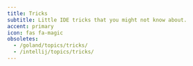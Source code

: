 ```yaml
---
title: Tricks
subtitle: Little IDE tricks that you might not know about.
accent: primary
icon: fas fa-magic
obsoletes:
  - /goland/topics/tricks/
  - /intellij/topics/tricks/
---
```

